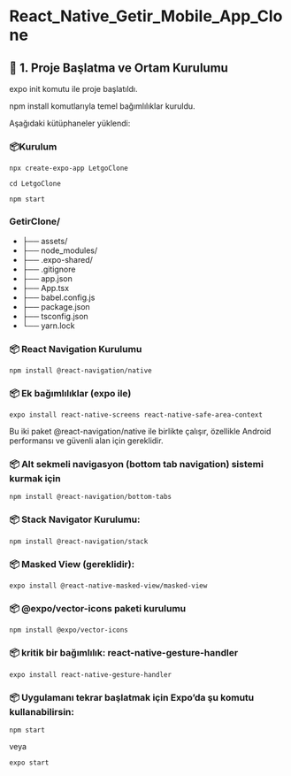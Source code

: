 # React_Native_Getir_Mobile_App_Clone

## 🧩 1. Proje Başlatma ve Ortam Kurulumu
expo init komutu ile proje başlatıldı.

npm install komutlarıyla temel bağımlılıklar kuruldu.

Aşağıdaki kütüphaneler yüklendi:

### 📦Kurulum
```
npx create-expo-app LetgoClone
```

```
cd LetgoClone
```

```
npm start
```

### GetirClone/
- ├── assets/
- ├── node_modules/
- ├── .expo-shared/
- ├── .gitignore
- ├── app.json
- ├── App.tsx
- ├── babel.config.js
- ├── package.json
- ├── tsconfig.json
- └── yarn.lock

### 📦 React Navigation Kurulumu
```
npm install @react-navigation/native
```

### 📦 Ek bağımlılıklar (expo ile)
```
expo install react-native-screens react-native-safe-area-context
```
Bu iki paket @react-navigation/native ile birlikte çalışır, özellikle Android performansı ve güvenli alan için gereklidir.

### 📦 Alt sekmeli navigasyon (bottom tab navigation) sistemi kurmak için 
```
npm install @react-navigation/bottom-tabs
```
### 📦 Stack Navigator Kurulumu:
```
npm install @react-navigation/stack
```
### 📦 Masked View (gereklidir):
```
expo install @react-native-masked-view/masked-view
```

### 📦 @expo/vector-icons paketi kurulumu
```
npm install @expo/vector-icons
```
### 📦 kritik bir bağımlılık: react-native-gesture-handler
```
expo install react-native-gesture-handler
```

### 📦 Uygulamanı tekrar başlatmak için Expo’da şu komutu kullanabilirsin:
```
npm start
```
veya
```
expo start
```
